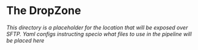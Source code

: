 # The DropZone

*This directory is a placeholder for the location that will be exposed over SFTP.*
*Yaml configs instructing specio what files to use in the pipeline will be placed here*
